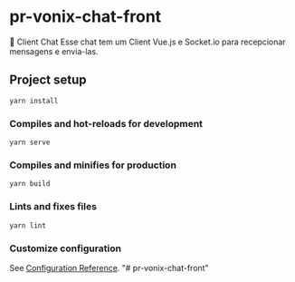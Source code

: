 # pr-vonix-chat-front

💬
Client Chat
Esse chat tem um Client Vue.js e Socket.io para recepcionar mensagens e envia-las.

## Project setup
```
yarn install
```

### Compiles and hot-reloads for development
```
yarn serve
```

### Compiles and minifies for production
```
yarn build
```

### Lints and fixes files
```
yarn lint
```

### Customize configuration
See [Configuration Reference](https://cli.vuejs.org/config/).
"# pr-vonix-chat-front" 
